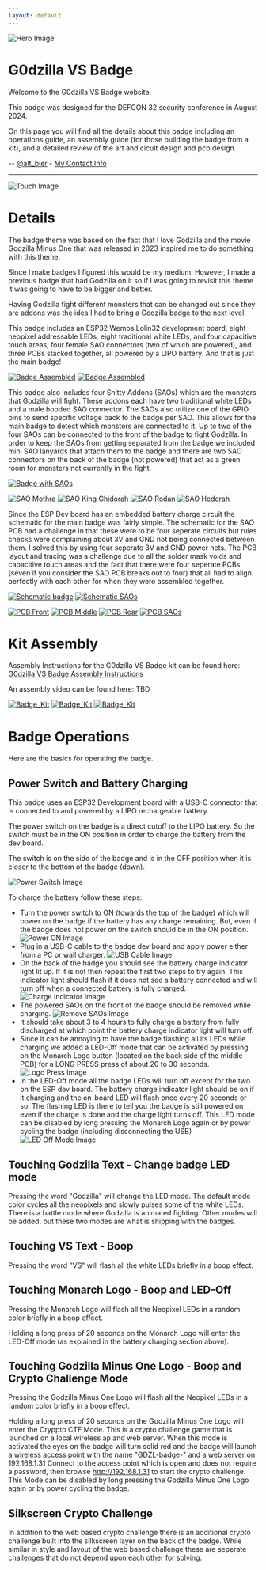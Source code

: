 ```yaml
---
layout: default
---
```


![Hero Image](images/Hero.jpg)

# G0dzilla VS Badge

Welcome to the G0dzilla VS Badge website.

This badge was designed for the DEFCON 32 security conference in August 2024.

On this page you will find all the details about this badge including an operations guide, an assembly guide (for those building the badge from a kit), and a detailed review of the art and cicuit design and pcb design.

-- [@alt_bier](https://twitter.com/alt_bier)  - [My Contact Info](https://gowen.net/about)

---

![Touch Image](images/HeroTouch.gif)

# Details

The badge theme was based on the fact that I love Godzilla and the movie Godzilla Minus One that was released in 2023 inspired me to do something with this theme.

Since I make badges I figured this would be my medium.  However, I made a previous badge that had Godzilla on it so if I was going to revisit this theme it was going to have to be bigger and better.

Having Godzilla fight different monsters that can be changed out since they are addons was the idea I had to bring a Godzilla badge to the next level.

This badge includes an ESP32 Wemos Lolin32 development board, eight neopixel addressable LEDs, eight traditional white LEDs, and four capacitive touch areas, four female SAO connectors (two of which are powered), and three PCBs stacked together, all powered by a LIPO battery.  And that is just the main badge!

[![Badge Assembled](images/BadgeAssembled01sm.jpg)](images/BadgeAssembled01.jpg)
[![Badge Assembled](images/BadgeAssembled02sm.jpg)](images/BadgeAssembled02.jpg)

This badge also includes four Shitty Addons (SAOs) which are the monsters that Godzilla will fight.  These addons each have two traditional white LEDs and a male hooded SAO connector.
The SAOs also utilize one of the GPIO pins to send specific voltage back to the badge per SAO.  This allows for the main badge to detect which monsters are connected to it.
Up to two of the four SAOs can be connected to the front of the badge to fight Godzilla.
In order to keep the SAOs from getting separated from the badge we included mini SAO lanyards that attach them to the badge and there are two SAO connectors on the back of the badge (not powered) that act as a green room for monsters not currently in the fight.

[![Badge with SAOs](images/BadgeAssembled03sm.jpg)](images/BadgeAssembled03.jpg)

[![SAO Mothra](images/Mothra01sm.jpg)](images/Mothra01.jpg)
[![SAO King Ghidorah](images/KingGhidorah01sm.jpg)](images/KingGhidorah01.jpg)
[![SAO Rodan](images/Rodan01sm.jpg)](images/Rodan01.jpg)
[![SAO Hedorah](images/Hedorah01sm.jpg)](images/Hedorah01.jpg)

Since the ESP Dev board has an embedded battery charge circuit the schematic for the main badge was fairly simple.
The schematic for the SAO PCB had a challenge in that these were to be four seperate circuits but rules checks were complaining about 3V and GND not being connected between them.  I solved this by using four seperate 3V and GND power nets.
The PCB layout and tracing was a challenge due to all the solder mask voids and capacitive touch areas and the fact that there were four seperate PCBs (seven if you consider the SAO PCB breaks out to four) that all had to align perfectly with each other for when they were assembled together.

[![Schematic badge](images/g0dzilla_vs_schematic_rev1sm.jpg)](images/g0dzilla_vs_schematic_rev1.jpg)
[![Schematic SAOs](images/g0dzilla_vs_sao1_schematic_rev1sm.jpg)](images/g0dzilla_vs_sao1_schematic_rev1.jpg)

[![PCB Front](images/g0dzilla_vs_pcb_front_rev1sm.jpg)](images/g0dzilla_vs_pcb_front_rev1.jpg)
[![PCB Middle](images/g0dzilla_vs_pcb_mid_rev1sm.jpg)](images/g0dzilla_vs_pcb_mid_rev1.jpg)
[![PCB Rear](images/g0dzilla_vs_pcb_rear_rev1sm.jpg)](images/g0dzilla_vs_pcb_rear_rev1.jpg)
[![PCB SAOs](images/g0dzilla_vs_pcb_sao1_rev1sm.jpg)](images/g0dzilla_vs_pcb_sao1_rev1.jpg)

# Kit Assembly

Assembly Instructions for the G0dzilla VS Badge kit can be found here: [G0dzilla VS Badge Assembly Instructions](assembly.md)

An assembly video can be found here:
TBD

[![Badge_Kit](images/BadgeKit01sm.jpg)](images/BadgeKit01.jpg)
[![Badge_Kit](images/BadgeKit02sm.jpg)](images/BadgeKit02.jpg)
[![Badge_Kit](images/BadgeKit03sm.jpg)](images/BadgeKit03.jpg)

# Badge Operations

Here are the basics for operating the badge.

## Power Switch and Battery Charging

This badge uses an ESP32 Development board with a USB-C connector that is connected to and powered by a LIPO rechargeable battery.

The power switch on the badge is a direct cutoff to the LIPO battery.
So the switch must be in the ON position in order to charge the battery from the dev board.

The switch is on the side of the badge and is in the OFF position when it is closer to the bottom of the badge (down).

![Power Switch Image](images/BadgePowerSwitch01.jpg)

To charge the battery follow these steps:
* Turn the power switch to ON (towards the top of the badge) which will power on the badge if the battery has any charge remaining.  But, even if the badge does not power on the switch should be in the ON position. ![Power ON Image](images/BadgeBattChg01.jpg)
* Plug in a USB-C cable to the badge dev board and apply power either from a PC or wall charger. ![USB Cable Image](images/BadgeBattChg02.jpg)
* On the back of the badge you should see the battery charge indicator light lit up.  If it is not then repeat the first two steps to try again.  This indicator light should flash if it does not see a battery connected and will turn off when a connected battery is fully charged. ![Charge Indicator Image](images/BadgeBattChg03.jpg)
* The powered SAOs on the front of the badge should be removed while charging. ![Remove SAOs Image](images/BadgeBattChg04.jpg)
* It should take about 3 to 4 hours to fully charge a battery from fully discharged at which point the battery charge indicator light will turn off.
* Since it can be annoying to have the badge flashing all its LEDs while charging we added a LED-Off mode that can be activated by pressing on the Monarch Logo button (located on the back side of the middle PCB) for a LONG PRESS press of about 20 to 30 seconds. ![Logo Press Image](images/BadgeBattChg05.jpg)
* In the LED-Off mode all the badge LEDs will turn off except for the two on the ESP dev board.  The battery charge indicator light should be on if it charging and the on-board LED will flash once every 20 seconds or so.  The flashing LED is there to tell you the badge is still powered on even if the charge is done and the charge light turns off. This LED mode can be disabled by long pressing the Monarch Logo again or by power cycling the badge (including disconnecting the USB) ![LED Off Mode Image](images/BadgeBattChg06.jpg)

## Touching Godzilla Text - Change badge LED mode

Pressing the word "Godzilla" will change the LED mode.  The default mode color cycles all the neopixels and slowly pulses some of the white LEDs.  There is a battle mode where Godzilla is animated fighting.  Other modes will be added, but these two modes are what is shipping with the badges. 

## Touching VS Text - Boop

Pressing the word "VS" will flash all the white LEDs briefly in a boop effect.

## Touching Monarch Logo - Boop and LED-Off

Pressing the Monarch Logo will flash all the Neopixel LEDs in a random color briefly in a boop effect.

Holding a long press of 20 seconds on the Monarch Logo will enter the LED-Off mode (as explained in the battery charging section above).

## Touching Godzilla Minus One Logo - Boop and Crypto Challenge Mode

Pressing the Godzilla Minus One Logo will flash all the Neopixel LEDs in a random color briefly in a boop effect.

Holding a long press of 20 seconds on the Godzilla Minus One Logo will enter the Cryppto CTF Mode.
This is a crypto challenge game that is launched on a local wireless ap and web server.
When this mode is activated the eyes on the badge will turn solid red and the badge will launch a wireless access point with the name "GDZL-badge-<MAC>" and a web server on 192.168.1.31
Connect to the access point which is open and does not require a password, then browse http://192.168.1.31 to start the crypto challenge.
This Mode can be disabled by long pressing the Godzilla Minus One Logo again or by power cycling the badge.

## Silkscreen Crypto Challenge

In addition to the web based crypto challenge there is an additional crypto challenge built into the silkscreen layer on the back of the badge.
While similar in style and layout of the web based challenge these are seperate challenges that do not depend upon each other for solving.
